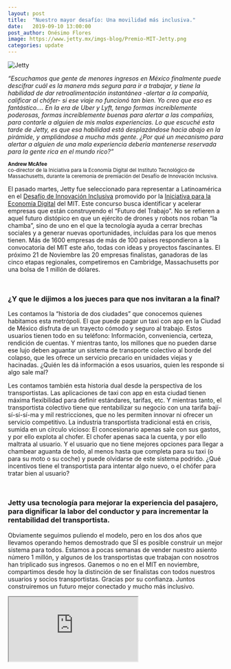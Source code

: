 ```yaml
---
layout: post
title:  "Nuestro mayor desafío: Una movilidad más inclusiva."
date:   2019-09-10 13:00:00
post_author: Onésimo Flores
image: https://www.jetty.mx/imgs-blog/Premio-MIT-Jetty.png
categories: update
---
```

![Jetty]({{site.baseurl}}/imgs-blog/Premio-MIT-Jetty.png)

<i>“Escuchamos que gente de menores ingresos en México finalmente puede descifrar cuál es la manera más segura para ir a trabajar, y tiene la habilidad de dar retroalimentación instantánea -alertar a la compañía, calificar al chófer- si ese viaje no funcionó tan bien. Yo creo que eso es fantástico…. En la era de Uber y Lyft, tengo formas increíblemente poderosas, formas increíblemente buenas para alertar a las compañías, para contarle a alguien de mis malas experiencias. Lo que escuché esta tarde de Jetty, es que esa habilidad está desplazándose hacia abajo en la pirámide, y ampliándose a mucha más gente. ¿Por qué un mecanismo para alertar a alguien de una mala experiencia debería mantenerse reservada para la gente rica en el mundo rico?”</i>

<small>
 <b>Andrew McAfee</b><br>
  co-director de la Iniciativa para la Economía Digital del Instituto Tecnológico de Massachusetts, durante la ceremonia de premiación del Desafío de Innovación Inclusiva.
</small>

El pasado martes, Jetty fue seleccionado para representar a Latinoamérica en el [Desafío de Innovación Inclusiva][mit] promovido por la [Iniciativa para la Economía Digital][economia] del MIT. Este concurso busca identificar y acelerar empresas que están construyendo el “Futuro del Trabajo”. No se refieren a aquel futuro distópico en que un ejército de drones y robots nos roban “la chamba”, sino de uno en el que la tecnología ayuda a cerrar brechas sociales y a generar nuevas oportunidades, incluídas para los que menos tienen. Más de 1600 empresas de más de 100 países respondieron a la convocatoria del MIT este año, todas con ideas y proyectos fascinantes. El próximo 21 de Noviembre las 20 empresas finalistas, ganadoras de las cinco etapas regionales, competiremos en Cambridge, Massachusetts por una bolsa de 1 millón de dólares.

<h3 style="margin-top: 50px;">¿Y que le dijimos a los jueces para que nos invitaran a la final?</h3>
Les contamos la “historia de dos ciudades” que conocemos quienes habitamos esta metrópoli. El que puede pagar un taxi con app en la Ciudad de México disfruta de un trayecto cómodo y seguro al trabajo. Estos usuarios tienen todo en su teléfono: Información, conveniencia, certeza, rendición de cuentas. Y mientras tanto, los millones que no pueden darse ese lujo deben aguantar un sistema de transporte colectivo al borde del colapso, que les ofrece un servicio precario en unidades viejas y hacinadas. ¿Quién les dá información a esos usuarios, quien les responde si algo sale mal?

Les contamos también esta historia dual desde la perspectiva de los transportistas. Las aplicaciones de taxi con app en esta ciudad tienen máxima flexibilidad para definir estándares, tarifas, etc. Y mientras tanto, el transportista colectivo tiene que rentabilizar su negocio con una tarifa bají-sí-sí-sí-ma y mil restricciones, que no les permiten innovar ni ofrecer un servicio competitivo. La industria transportista tradicional está en crisis, sumida en un círculo vicioso: El concesionario apenas sale con sus gastos, y por ello explota al chofer. El chofer apenas saca la cuenta, y por ello maltrata al usuario. Y el usuario que no tiene mejores opciones para llegar a chambear aguanta de todo, al menos hasta que completa para su taxi (o para su moto o su coche) y puede olvidarse de este sistema podrido. ¿Qué incentivos tiene el transportista para intentar algo nuevo, o el chófer para tratar bien al usuario?

<h3 style="margin-top: 50px;">Jetty usa tecnología para mejorar la experiencia del pasajero, para dignificar la labor del conductor y para incrementar la rentabilidad del transportista.</h3>

Obviamente seguimos puliendo el modelo, pero en los dos años que llevamos operando hemos demostrado que SÍ es posible construir un mejor sistema para todos. Estamos a pocas semanas de vender nuestro asiento número 1 millón, y algunos de los transportistas que trabajan con nosotros han triplicado sus ingresos. Ganemos o no en el MIT en noviembre, compartimos desde hoy la distinción de ser finalistas con todos nuestros usuarios y socios transportistas. Gracias por su confianza. Juntos construiremos un futuro mejor conectado y mucho más inclusivo.

<div class="embed-responsive embed-responsive-6by9">
  <iframe class="embed-responsive-item" src="https://drive.google.com/file/d/1_NjFZm3-Rj26kMiKtLDT5O3LXxeuvFdY/preview"></iframe>
</div>

[mit]:https://www.mitinclusiveinnovation.com/
[economia]:http://ide.mit.edu/

